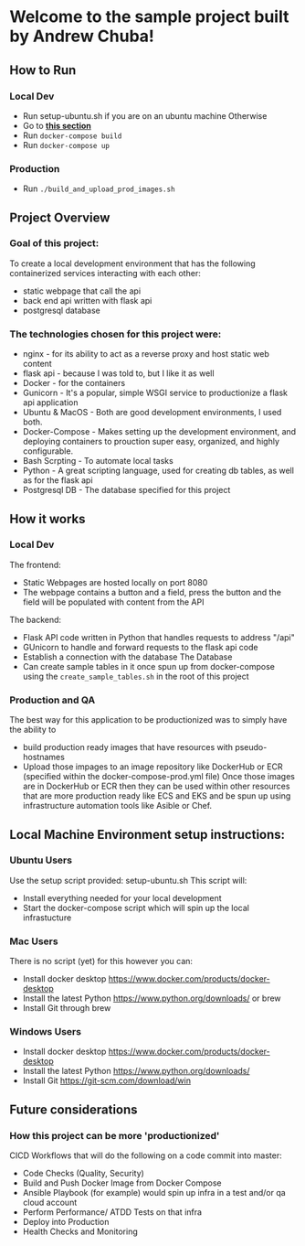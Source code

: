 # Welcome to the sample project built by Andrew Chuba!

## How to Run

### Local Dev
- Run setup-ubuntu.sh if you are on an ubuntu machine
Otherwise
- Go to **[this section](#Local-Machine-Environment-setup-instructions)**
- Run `docker-compose build`
- Run `docker-compose up`

### Production
- Run `./build_and_upload_prod_images.sh`

## Project Overview

### Goal of this project: 
To create a local development environment that has the following containerized services interacting with each other:
- static webpage that call the api
- back end api written with flask api
- postgresql database

### The technologies chosen for this project were:
- nginx - for its ability to act as a reverse proxy and host static web content
- flask api - because I was told to, but I like it as well
- Docker - for the containers
- Gunicorn - It's a popular, simple WSGI service to productionize a flask api application
- Ubuntu & MacOS - Both are good development environments, I used both.
- Docker-Compose - Makes setting up the development environment, and deploying containers to prouction super easy, organized, and highly configurable.
- Bash Scrpting - To automate local tasks
- Python - A great scripting language, used for creating db tables, as well as for the flask api
- Postgresql DB - The database specified for this project

## How it works

### Local Dev
The frontend:
- Static Webpages are hosted locally on port 8080
- The webpage contains a button and a field, press the button and the field will be populated with content from the API

The backend:
- Flask API code written in Python that handles requests to address "/api"
- GUnicorn to handle and forward requests to the flask api code
- Establish a connection with the database
The Database
- Can create sample tables in it once spun up from docker-compose using the `create_sample_tables.sh` in the root of this project

### Production and QA
The best way for this application to be productionized was to simply have the ability to 
- build production ready images that have resources with pseudo-hostnames
- Upload those impages to an image repository like DockerHub or ECR (specified within the docker-compose-prod.yml file)
Once those images are in DockerHub or ECR then they can be used within other resources that are more production ready like ECS and EKS and be spun up using infrastructure automation tools like Asible or Chef.

## Local Machine Environment setup instructions:

### Ubuntu Users
Use the setup script provided: setup-ubuntu.sh
This script will:
- Install everything needed for your local development
- Start the docker-compose script which will spin up the local infrastucture

### Mac Users
There is no script (yet) for this however you can:
- Install docker desktop https://www.docker.com/products/docker-desktop
- Install the latest Python https://www.python.org/downloads/ or brew
- Install Git through brew

### Windows Users
- Install docker desktop https://www.docker.com/products/docker-desktop
- Install the latest Python https://www.python.org/downloads/ 
- Install Git https://git-scm.com/download/win

## Future considerations 

### How this project can be more 'productionized'
CICD Workflows that will do the following on a code commit into master:
- Code Checks (Quality, Security)
- Build and Push Docker Image from Docker Compose
- Ansible Playbook (for example) would spin up infra in a test and/or qa cloud account
- Perform Performance/ ATDD Tests on that infra
- Deploy into Production
- Health Checks and Monitoring

